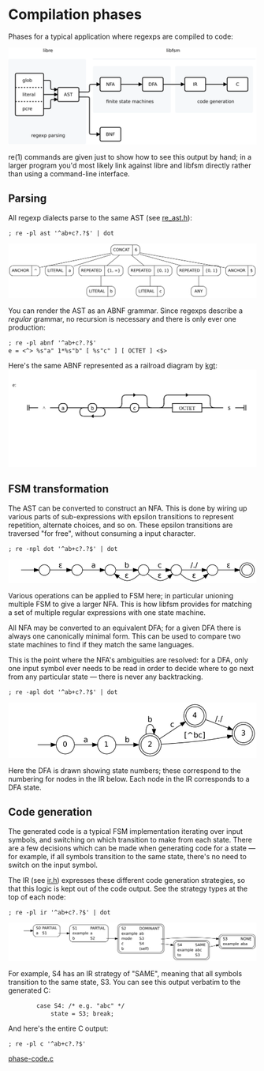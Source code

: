 # Compilation phases

Phases for a typical application where regexps are compiled to code:

![phases.svg](phases.svg)

re(1) commands are given just to show how to see this output by hand;
in a larger program you'd most likely link against libre and libfsm directly
rather than using a command-line interface.

## Parsing

All regexp dialects parse to the same AST (see [re_ast.h](../../src/libre/re_ast.h)):

    ; re -pl ast '^ab+c?.?$' | dot
![phase-ast.svg](phase-ast.svg)

You can render the AST as an ABNF grammar.
Since regexps describe a *regular* grammar, no recursion is necessary
and there is only ever one production:

    ; re -pl abnf '^ab+c?.?$'
    e = <^> %s"a" 1*%s"b" [ %s"c" ] [ OCTET ] <$>

Here's the same ABNF represented as a railroad diagram
by [kgt](https://github.com/katef/kgt):
![phase-rrd.svg](phase-rrd.svg)

## FSM transformation

The AST can be converted to construct an NFA. This is done by wiring up various
parts of sub-expressions with epsilon transitions to represent repetition,
alternate choices, and so on. These epsilon transitions are traversed "for free",
without consuming a input character.

    ; re -npl dot '^ab+c?.?$' | dot
![phase-nfa.svg](phase-nfa.svg)

Various operations can be applied to FSM here;
in particular unioning multiple FSM to give a larger NFA.
This is how libfsm provides for matching a set of multiple regular expressions
with one state machine.

All NFA may be converted to an equivalent DFA; for a given DFA
there is always one canonically minimal form. This can be used to
compare two state machines to find if they match the same languages.

This is the point where the NFA's ambiguities are resolved:
for a DFA, only one input symbol ever needs to be read in order to
decide where to go next from any particular state —
there is never any backtracking.

    ; re -apl dot '^ab+c?.?$' | dot
![phase-dfa.svg](phase-dfa.svg)

Here the DFA is drawn showing state numbers; these correspond to the
numbering for nodes in the IR below.
Each node in the IR corresponds to a DFA state.

## Code generation

The generated code is a typical FSM implementation iterating over input
symbols, and switching on which transition to make from each state.
There are a few decisions which can be made when generating code for a state
— for example, if all symbols transition to the same state, there's no need
to switch on the input symbol.

The IR (see [ir.h](../../src/libfsm/print/ir.h)) expresses these different
code generation strategies,
so that this logic is kept out of the code output.
See the strategy types at the top of each node:

    ; re -pl ir '^ab+c?.?$' | dot
![phase-ir.svg](phase-ir.svg)

For example, S4 has an IR strategy of "SAME",
meaning that all symbols transition to the same state, S3.
You can see this output verbatim to the generated C:

```
        case S4: /* e.g. "abc" */
            state = S3; break;
```

And here's the entire C output:

    ; re -pl c '^ab+c?.?$'
[phase-code.c](phase-code.c)

